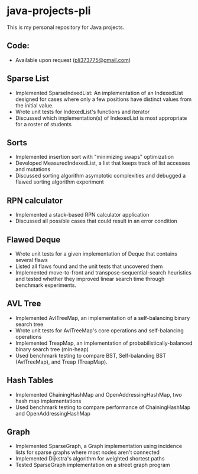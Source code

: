 # java-projects-pli
This is my personal repository for Java projects.

## Code:
- Available upon request (pli373775@gmail.com)

## Sparse List
- Implemented SparseIndxedList: An implementation of an IndexedList designed for cases where only a few positions have distinct values from the initial value.
- Wrote unit tests for IndexedList's functions and iterator
- Discussed which implementation(s) of IndexedList is most appropriate for a roster of students
  
## Sorts
- Implemented insertion sort with "minimizing swaps" optimization 
- Developed MeasuredIndexedList, a list that keeps track of list accesses and mutations
- Discussed sorting algorithm asymptotic complexities and debugged a flawed sorting algorithm experiment

## RPN calculator
- Implemented a stack-based RPN calculator application
- Discussed all possible cases that could result in an error condition

## Flawed Deque
- Wrote unit tests for a given implementation of Deque that contains several flaws
- Listed all flaws found and the unit tests that uncovered them
- Implemented move-to-front and transpose-sequential-search heuristics and tested whether they improved linear search time through benchmark experiments.

## AVL Tree
- Implemented AvlTreeMap, an implementation of a self-balancing binary search tree
- Wrote unit tests for AvlTreeMap's core operations and self-balancing operations
- Implemented TreapMap, an implementation of probabilistically-balanced binary search tree (min-heap)
- Used benchmark testing to compare BST, Self-balanding BST (AvlTreeMap), and Treap (TreapMap).

## Hash Tables
- Implemented ChainingHashMap and OpenAddressingHashMap, two hash map implementations
- Used benchmark testing to compare performance of ChainingHashMap and OpenAddressingHashMap

## Graph
- Implemented SparseGraph, a Graph implementation using incidence lists for sparse graphs where most nodes aren't connected
- Implemented Dijkstra's algorithm for weighted shortest paths
- Tested SparseGraph implementation on a street graph program
